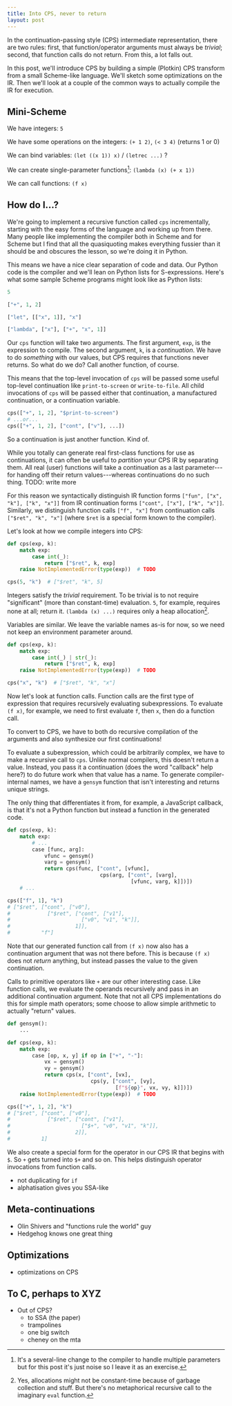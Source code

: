 ```yaml
---
title: Into CPS, never to return
layout: post
---
```


In the continuation-passing style (CPS) intermediate representation, there are
two rules: first, that function/operator arguments must always be *trivial*;
second, that function calls do not return. From this, a lot falls out.

In this post, we'll introduce CPS by building a simple (Plotkin) CPS transform
from a small Scheme-like language. We'll sketch some optimizations on the IR.
Then we'll look at a couple of the common ways to actually compile the IR for
execution.

## Mini-Scheme

We have integers: `5`

We have some operations on the integers: `(+ 1 2)`, `(< 3 4)` (returns 1 or 0)

We can bind variables: `(let ((x 1)) x)` / `(letrec ...)` ?

We can create single-parameter functions[^more-parameters]: `(lambda (x) (+ x 1))`

[^more-parameters]: It's a several-line change to the compiler to handle
    multiple parameters but for this post it's just noise so I leave it as an
    exercise.

We can call functions: `(f x)`

## How do I...?

We're going to implement a recursive function called `cps` incrementally,
starting with the easy forms of the language and working up from there. Many
people like implementing the compiler both in Scheme and for Scheme but I find
that all the quasiquoting makes everything fussier than it should be and
obscures the lesson, so we're doing it in Python.

This means we have a nice clear separation of code and data. Our Python code is
the compiler and we'll lean on Python lists for S-expressions. Here's what some
sample Scheme programs might look like as Python lists:

```python
5

["+", 1, 2]

["let", [["x", 1]], "x"]

["lambda", ["x"], ["+", "x", 1]]
```

Our `cps` function will take two arguments. The first argument, `exp`, is the
expression to compile. The second argument, `k`, is a *continuation*. We have
to do *something* with our values, but CPS requires that functions never
returns. So what do we do? Call another function, of course.

This means that the top-level invocation of `cps` will be passed some useful
top-level continuation like `print-to-screen` or `write-to-file`. All child
invocations of `cps` will be passed either that continuation, a manufactured
continuation, or a continuation variable.

```python
cps(["+", 1, 2], "$print-to-screen")
# ...or...
cps(["+", 1, 2], ["cont", ["v"], ...])
```

So a continuation is just another function. Kind of.

While you totally can generate real first-class functions for use as
continuations, it can often be useful to *partition* your CPS IR by separating
them. All real (user) functions will take a continuation as a last
parameter---for handing off their return values---whereas continuations do no
such thing. TODO: write more

For this reason we syntactically distinguish IR function forms `["fun", ["x",
"k"], ["k", "x"]]` from IR continuation forms `["cont", ["x"], ["k", "x"]]`.
Similarly, we distinguish function calls `["f", "x"]` from continuation calls
`["$ret", "k", "x"]` (where `$ret` is a special form known to the compiler).

Let's look at how we compile integers into CPS:

```python
def cps(exp, k):
    match exp:
        case int(_):
            return ["$ret", k, exp]
    raise NotImplementedError(type(exp))  # TODO

cps(5, "k")  # ["$ret", "k", 5]
```

Integers satisfy the *trivial* requirement. To be trivial is to not require
"significant" (more than constant-time) evaluation. `5`, for example, requires
none at all; return it. `(lambda (x) ...)` requires only a heap
allocation[^allocation].

[^allocation]: Yes, allocations might not be constant-time because of garbage
    collection and stuff. But there's no metaphorical recursive call to the
    imaginary `eval` function.

Variables are similar. We leave the variable names as-is for now, so we need
not keep an environment parameter around.

```python
def cps(exp, k):
    match exp:
        case int(_) | str(_):
            return ["$ret", k, exp]
    raise NotImplementedError(type(exp))  # TODO

cps("x", "k")  # ["$ret", "k", "x"]
```

Now let's look at function calls. Function calls are the first type of
expression that requires recursively evaluating subexpressions. To evaluate `(f
x)`, for example, we need to first evaluate `f`, then `x`, then do a function
call.

To convert to CPS, we have to both do recursive compilation of the arguments
and also synthesize our first continuations!

To evaluate a subexpression, which could be arbitrarily complex, we have to
make a recursive call to `cps`. Unlike normal compilers, this doesn't return a
value. Instead, you pass it a continuation (does the word "callback" help
here?) to do future work when that value has a name. To generate
compiler-internal names, we have a `gensym` function that isn't interesting and
returns unique strings.

The only thing that differentiates it from, for example, a JavaScript callback,
is that it's not a Python function but instead a function in the generated
code.

```python
def cps(exp, k):
    match exp:
        # ...
        case [func, arg]:
            vfunc = gensym()
            varg = gensym()
            return cps(func, ["cont", [vfunc],
                              cps(arg, ["cont", [varg],
                                        [vfunc, varg, k]])])
    # ...

cps(["f", 1], "k")
# ["$ret", ["cont", ["v0"],
#            ["$ret", ["cont", ["v1"],
#                       ["v0", "v1", "k"]],
#                     1]],
#          "f"]
```

Note that our generated function call from `(f x)` now also has a continuation
argument that was not there before. This is because `(f x)` does not *return*
anything, but instead passes the value to the given continuation.

Calls to primitive operators like `+` are our other interesting case. Like
function calls, we evaluate the operands recursively and pass in an additional
continuation argument. Note that not all CPS implementations do this for simple
math operators; some choose to allow simple arithmetic to actually "return"
values.

```python
def gensym():
    ...

def cps(exp, k):
    match exp:
        case [op, x, y] if op in ["+", "-"]:
            vx = gensym()
            vy = gensym()
            return cps(x, ["cont", [vx],
                           cps(y, ["cont", [vy],
                                   [f"${op}", vx, vy, k]])])
    raise NotImplementedError(type(exp))  # TODO

cps(["+", 1, 2], "k")
# ["$ret", ["cont", ["v0"],
#            ["$ret", ["cont", ["v1"],
#                       ["$+", "v0", "v1", "k"]],
#                     2]],
#          1]
```

We also create a special form for the operator in our CPS IR that begins with
`$`. So `+` gets turned into `$+` and so on. This helps distinguish operator
invocations from function calls.

* not duplicating for `if`
* alphatisation gives you SSA-like

## Meta-continuations

* Olin Shivers and "functions rule the world" guy
* Hedgehog knows one great thing

## Optimizations

* optimizations on CPS

## To C, perhaps to XYZ

* Out of CPS?
  * to SSA (the paper)
  * trampolines
  * one big switch
  * cheney on the mta
